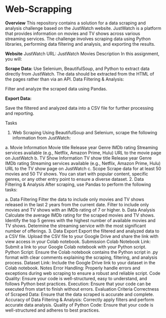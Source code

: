 # Web-Scrapping

**Overview**
This repository contains a solution for a data scraping and analysis challenge based on the JustWatch website. JustWatch is a platform that provides information on movies and TV shows across various streaming services. The challenge involves scraping data using Python libraries, performing data filtering and analysis, and exporting the results.

**Website**
JustWatch URL: JustWatch Movies
Description
In this assignment, you will:

**Scrape Data:**
Use Selenium, BeautifulSoup, and Python to extract data directly from JustWatch. The data should be extracted from the HTML of the pages rather than via an API.
Data Filtering & Analysis:

Filter and analyze the scraped data using Pandas.

**Export Data:**

Save the filtered and analyzed data into a CSV file for further processing and reporting.

Tasks

1. Web Scraping
Using BeautifulSoup and Selenium, scrape the following information from JustWatch:

a. Movie Information
Movie title
Release year
Genre
IMDb rating
Streaming services available (e.g., Netflix, Amazon Prime, Hulu)
URL to the movie page on JustWatch
b. TV Show Information
TV show title
Release year
Genre
IMDb rating
Streaming services available (e.g., Netflix, Amazon Prime, Hulu)
URL to the TV show page on JustWatch
c. Scope
Scrape data for at least 50 movies and 50 TV shows.
You can start with popular content, specific genres, or any other entry point to ensure a diverse dataset.
2. Data Filtering & Analysis
After scraping, use Pandas to perform the following tasks:

a. Data Filtering
Filter the data to include only movies and TV shows released in the last 2 years from the current date.
Filter to include only movies and TV shows with an IMDb rating of 7 or higher.
b. Data Analysis
Calculate the average IMDb rating for the scraped movies and TV shows.
Identify the top 5 genres with the highest number of available movies and TV shows.
Determine the streaming service with the most significant number of offerings.
3. Data Export
Export the filtered and analyzed data to a CSV file.
Upload the CSV file to your Google Drive and share the link with view access in your Colab notebook.
Submission
Colab Notebook Link: Submit a link to your Google Colab notebook with your Python script.
Python Script: Ensure the Colab notebook contains the Python script in .py format with clear comments explaining the scraping, filtering, and analysis process.
Dataset Link: Include the Google Drive link to your dataset in the Colab notebook.
Notes
Error Handling: Properly handle errors and exceptions during web scraping to ensure a robust and reliable script.
Code Quality: Ensure your code is well-structured, easy to understand, and follows Python best practices.
Execution: Ensure that your code can be executed from start to finish without errors.
Evaluation Criteria
Correctness of Scraped Data: Ensure that the data scraped is accurate and complete.
Accuracy of Data Filtering & Analysis: Correctly apply filters and perform accurate data analysis.
Quality of Python Code: Ensure that your code is well-structured and adheres to best practices.
